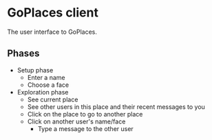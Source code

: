 # GoPlaces client

The user interface to GoPlaces.

## Phases

-   Setup phase
    -   Enter a name
    -   Choose a face
-   Exploration phase
    -   See current place
    -   See other users in this place and their recent messages to you
    -   Click on the place to go to another place
    -   Click on another user's name/face
        -   Type a message to the other user
